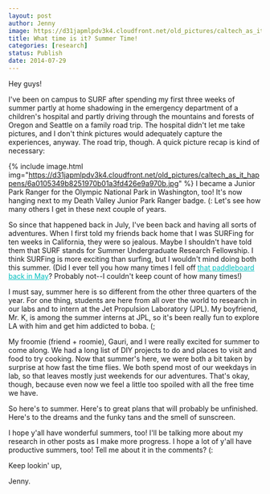 ```yaml
---
layout: post
author: Jenny
image: https://d31japmlpdv3k4.cloudfront.net/old_pictures/caltech_as_it_happens/6a0105349b8251970b01a3fd426e84970b.jpg
title: What time is it? Summer Time!
categories: [research]
status: Publish
date: 2014-07-29
---
```



Hey guys!

I've been on campus to SURF after spending my first three weeks of summer partly at home shadowing in the emergency department of a children's hospital and partly driving through the mountains and forests of Oregon and Seattle on a family road trip. The hospital didn't let me take pictures, and I don't think pictures would adequately capture the experiences, anyway. The road trip, though. A quick picture recap is kind of necessary:


{% include image.html img="https://d31japmlpdv3k4.cloudfront.net/old_pictures/caltech_as_it_happens/6a0105349b8251970b01a3fd426e9a970b.jpg" %}
I became a Junior Park Ranger for the Olympic National Park in Washington, too! It's now hanging next to my Death Valley Junior Park Ranger badge. (: Let's see how many others I get in these next couple of years.

So since that happened back in July, I've been back and having all sorts of adventures. When I first told my friends back home that I was SURFing for ten weeks in California, they were so jealous. Maybe I shouldn't have told them that SURF stands for Summer Undergraduate Research Fellowship. I think SURFing is more exciting than surfing, but I wouldn't mind doing both this summer. (Did I ever tell you how many times I fell off <a href="https://caltech.typepad.com/caltech_as_it_happens/2014/06/lagunabeach.html" style="color: #00bfbf;" target="_blank" title="I can't paddleboard.">that paddleboard back in May</a>? Probably not--I couldn't keep count of how many times!)

I must say, summer here is so different from the other three quarters of the year. For one thing, students are here from all over the world to research in our labs and to intern at the Jet Propulsion Laboratory (JPL). My boyfriend, Mr. K, is among the summer interns at JPL, so it's been really fun to explore LA with him and get him addicted to boba. (;

My froomie (friend + roomie), Gauri, and I were really excited for summer to come along. We had a long list of DIY projects to do and places to visit and food to try cooking. Now that summer's here, we were both a bit taken by surprise at how fast the time flies. We both spend most of our weekdays in lab, so that leaves mostly just weekends for our adventures. That's okay, though, because even now we feel a little too spoiled with all the free time we have.

So here's to summer. Here's to great plans that will probably be unfinished. Here's to the dreams and the funky tans and the smell of sunscreen.

I hope y'all have wonderful summers, too! I'll be talking more about my research in other posts as I make more progress. I hope a lot of y'all have productive summers, too! Tell me about it in the comments? (:

Keep lookin' up,

Jenny.

